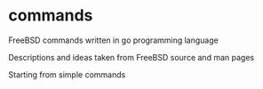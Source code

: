 # commands
FreeBSD commands written in go programming language

Descriptions and ideas taken from FreeBSD source and man pages

Starting from simple commands


